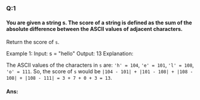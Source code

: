 ### Q:1 
#### You are given a string s. The score of a string is defined as the sum of the absolute difference between the ASCII values of adjacent characters.
Return the score of `s`.

Example 1:
Input: s = "hello"
Output: 13
Explanation:

The ASCII values of the characters in `s` are: `'h' = 104`, `'e' = 101`, `'l' = 108`, `'o' = 111`. So, the score of `s` would be `|104 - 101| + |101 - 108| + |108 - 108| + |108 - 111| = 3 + 7 + 0 + 3 = 13`.

#### Ans: 

